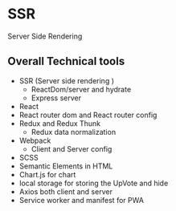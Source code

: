# SSR
Server Side Rendering 

## Overall Technical tools

-   SSR (Server side rendering )
    -   ReactDom/server and hydrate
    -   Express server
-   React
-   React router dom and React router config
-   Redux and Redux Thunk
    -   Redux data normalization
-   Webpack
    -   Client and Server config
-   SCSS
-   Semantic Elements in HTML
-   Chart.js for chart
-   local storage for storing the UpVote and hide
-   Axios both client and server
-   Service worker and manifest for PWA

